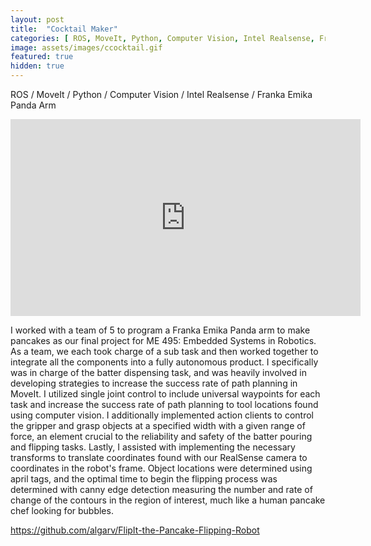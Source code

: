 ```yaml
---
layout: post
title:  "Cocktail Maker"
categories: [ ROS, MoveIt, Python, Computer Vision, Intel Realsense, Franka Emika Panda Arm, Group Project ]
image: assets/images/ccocktail.gif
featured: true
hidden: true
---
```

ROS / MoveIt / Python / Computer Vision / Intel Realsense / Franka Emika Panda Arm

<iframe width="560" height="315" src="https://www.youtube.com/embed/dICrFIctFxo" title="YouTube video player" frameborder="0" allow="accelerometer; autoplay; clipboard-write; encrypted-media; gyroscope; picture-in-picture" allowfullscreen></iframe>

I worked with a team of 5 to program a Franka Emika Panda arm to make pancakes as our final project for ME 495: Embedded Systems in Robotics. As a team, we each took charge of a sub task and then worked together to integrate all the components into a fully autonomous product. I specifically was in charge of the batter dispensing task, and was heavily involved in developing strategies to increase the success rate of path planning in MoveIt. I utilized single joint control to include universal waypoints for each task and increase the success rate of path planning to tool locations found using computer vision. I additionally implemented action clients to control the gripper and grasp objects at a specified width with a given range of force, an element crucial to the reliability and safety of the batter pouring and flipping tasks. Lastly, I assisted with implementing the necessary transforms to translate coordinates found with our RealSense camera to coordinates in the robot's frame. Object locations were determined using april tags, and the optimal time to begin the flipping process was determined with canny edge detection measuring the number and rate of change of the contours in the region of interest, much like a human pancake chef looking for bubbles.


https://github.com/algarv/FlipIt-the-Pancake-Flipping-Robot